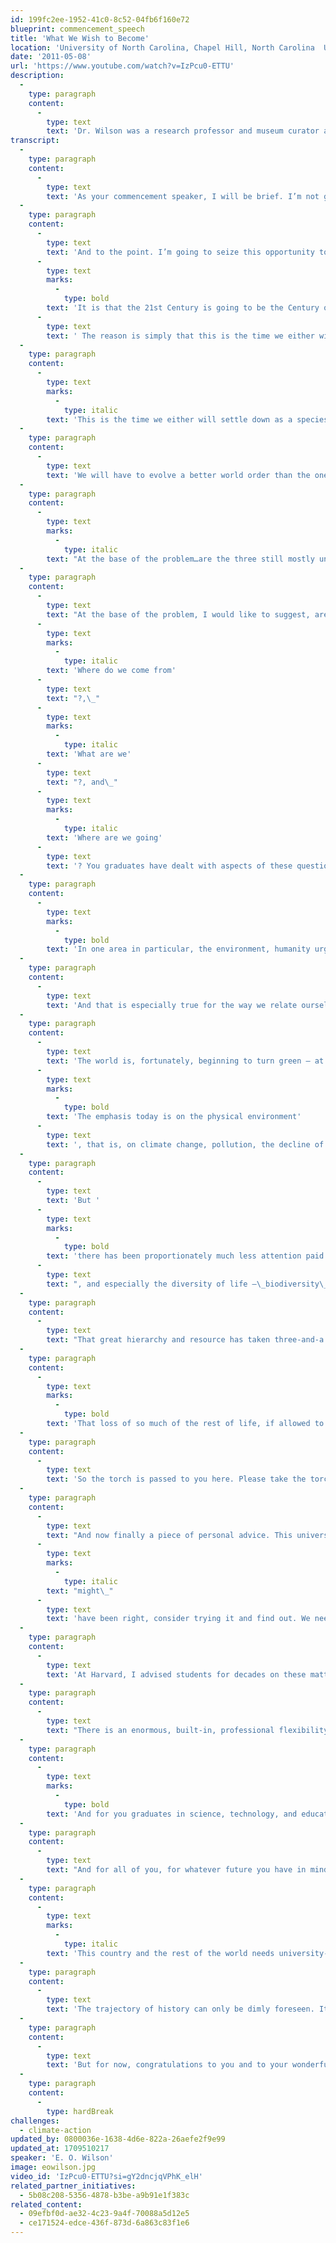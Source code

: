 ```yaml
---
id: 199fc2ee-1952-41c0-8c52-04fb6f160e72
blueprint: commencement_speech
title: 'What We Wish to Become'
location: 'University of North Carolina, Chapel Hill, North Carolina  USA'
date: '2011-05-08'
url: 'https://www.youtube.com/watch?v=IzPcu0-ETTU'
description:
  -
    type: paragraph
    content:
      -
        type: text
        text: 'Dr. Wilson was a research professor and museum curator at Harvard University who changed the way humans think about nature. He worked in the fields of entomology, animal behavior, evolutionary psychology, island biogeography, biodiversity, environmental ethics, and the philosophy of knowledge. Dr. Wilson speaks here to the future scientists, medical professionals, and lawyers in the crowd, honing in on the need for protection against the loss of biodiversity.'
transcript:
  -
    type: paragraph
    content:
      -
        type: text
        text: 'As your commencement speaker, I will be brief. I’m not going to be as brief as Salvador Dali, who once gave the world’s shortest speech – six seconds in duration. He said, “I will be so brief I have already finished,” and he sat down. There was the perfect commencement speaker, but I’m not and I will be reasonably brief nonetheless, I promise.'
  -
    type: paragraph
    content:
      -
        type: text
        text: 'And to the point. I’m going to seize this opportunity to describe the world in a way you may not have often heard it expressed, even at this great university, and certainly not widely, even at our best universities. '
      -
        type: text
        marks:
          -
            type: bold
        text: 'It is that the 21st Century is going to be the Century of the Environment worldwide, and in science, it is going to be the Century of Biology.'
      -
        type: text
        text: ' The reason is simply that this is the time we either will settle down as a species or completely wreck the planet.'
  -
    type: paragraph
    content:
      -
        type: text
        marks:
          -
            type: italic
        text: 'This is the time we either will settle down as a species or completely wreck the planet.'
  -
    type: paragraph
    content:
      -
        type: text
        text: 'We will have to evolve a better world order than the one we have now, which I like to call our Star Wars Civilization. I mean we have stone-age emotions, medieval institutions and godlike technology. In the case of emotions, they evolved in pre-history over millions of years. In the case of our institutions, especially within religions and ideology, we are in constant conflict. And in the case of our technology, we are seeing things going almost beyond the control of our imagination. These three stanchions of current civilization explain why we are constantly in trouble. They are dangerous. They are very serious problems for the rest of life and, ultimately, for ourselves. And today we are still far from even at the margin of solutions.'
  -
    type: paragraph
    content:
      -
        type: text
        marks:
          -
            type: italic
        text: "At the base of the problem…are the three still mostly unanswered fundamental questions of religion, philosophy and science. They are:\_Where do we come from?,\_What are we?, and\_Where are we going?"
  -
    type: paragraph
    content:
      -
        type: text
        text: "At the base of the problem, I would like to suggest, are the three still mostly unanswered fundamental questions of religion, philosophy and science. They are:\_"
      -
        type: text
        marks:
          -
            type: italic
        text: 'Where do we come from'
      -
        type: text
        text: "?,\_"
      -
        type: text
        marks:
          -
            type: italic
        text: 'What are we'
      -
        type: text
        text: "?, and\_"
      -
        type: text
        marks:
          -
            type: italic
        text: 'Where are we going'
      -
        type: text
        text: '? You graduates have dealt with aspects of these questions, the great riddle, here at this university, in parts and pieces, but everywhere our best thinkers are confounded by them. It is still the case, as the French writer Jean Bruller put it during the dark days of the 1930s. He said, for then as well as for today, “All of mankind’s problems are due to the fact that we do not know what we are and cannot agree on what we wish to become.”'
  -
    type: paragraph
    content:
      -
        type: text
        marks:
          -
            type: bold
        text: 'In one area in particular, the environment, humanity urgently has to decide what we are, what we wish to become, and where we are going.'
  -
    type: paragraph
    content:
      -
        type: text
        text: 'And that is especially true for the way we relate ourselves to the rest of life. And we better do it soon.'
  -
    type: paragraph
    content:
      -
        type: text
        text: 'The world is, fortunately, beginning to turn green – at least pastel green. But I’d like to call your attention to an imbalance in the way we are turning green. '
      -
        type: text
        marks:
          -
            type: bold
        text: 'The emphasis today is on the physical environment'
      -
        type: text
        text: ', that is, on climate change, pollution, the decline of fresh water and arable land, and the depletion of irreplaceable natural resources. And it’s well and good that we focus on these matters.'
  -
    type: paragraph
    content:
      -
        type: text
        text: 'But '
      -
        type: text
        marks:
          -
            type: bold
        text: 'there has been proportionately much less attention paid to the living environment'
      -
        type: text
        text: ", and especially the diversity of life –\_biodiversity\_–\_which is the totality of the ecosystems, such as ponds, rivers, forests patches, and coral reefs; and then the species of plants, animals, and microorganisms that compose each of these ecosystems; and then the genes that prescribe the traits of the species that compose the ecosystems – all are at peril."
  -
    type: paragraph
    content:
      -
        type: text
        text: "That great hierarchy and resource has taken three-and-a half billion years to emerge. Our lives depend upon it, because we are, first and above all things, a biological species living in a very special biological world. Our relation to it can be put in a nutshell as follows. Scientists have found the biosphere, that razor-thin membrane plastered onto the surface of the earth, to be richer than ever before conceived. But due to human activity, it is being eroded away at an accelerating rate. We estimate, those of us who measure such things, that the rate of species extinction is now about a thousand times higher than before humanity entered the scene, and furthermore, if it is left unabated, half the species on Earth will be gone or on the edge of extinction by the end of the century.\_"
  -
    type: paragraph
    content:
      -
        type: text
        marks:
          -
            type: bold
        text: 'That loss of so much of the rest of life, if allowed to continue, is going to inflict a heavy price on you and future generations in wealth, security, and spirit. If on the other hand, the problem is solved, the benefits in wealth, security, and spirit will become beyond measure.'
  -
    type: paragraph
    content:
      -
        type: text
        text: 'So the torch is passed to you here. Please take the torch of this fundamental problem and the opportunity it provides to understand and contribute to its solution.'
  -
    type: paragraph
    content:
      -
        type: text
        text: "And now finally a piece of personal advice. This university, one of the best in America, has given you the means to be flexible, to look ahead and that capacity, with determination and hard work, means you will lead a fulfilling and honorable life. If you are planning on graduate studies and they feel right, then good for you. If you opted out of advanced studies, but think that it\_"
      -
        type: text
        marks:
          -
            type: italic
        text: "might\_"
      -
        type: text
        text: 'have been right, consider trying it and find out. We need as many determined, highly educated citizens in this faltering country of ours as we can get.'
  -
    type: paragraph
    content:
      -
        type: text
        text: 'At Harvard, I advised students for decades on these matters, and here is what I’ve said to those in particular who were planning to go as undergraduates into medical and law schools, but were still a little shaky about the whole thing.'
  -
    type: paragraph
    content:
      -
        type: text
        text: "There is an enormous, built-in, professional flexibility in an\_M.D.\_In addition to the large array of specializations and general practice within those, there is public health, there is hospital and medical institute administration, and then there is the vast and very rewarding world of medical research.\_For the graduate in law and those going into law school, there are endless avenues open for practice and application – in business, in public service, in public and private administration – in a wide diversity of venues."
  -
    type: paragraph
    content:
      -
        type: text
        marks:
          -
            type: bold
        text: 'And for you graduates in science, technology, and education, the 21st Century is indeed one to make a huge individual contribution.'
  -
    type: paragraph
    content:
      -
        type: text
        text: "And for all of you, for whatever future you have in mind, the future and changes are becoming radically new and different at warp speed. Ours is above and beyond all an exponential world, changing faster than at any previous period of history. We are now in the early period of an overwhelmingly techno-scientific civilization, connected literally person to person. The accumulated knowledge of the world is already at the zettabyte level –\_that’s a one followed by 21 zeroes of bytes. It is growing faster and faster by the digital revolution in communication, which is changing everything;\_all that we know, all that we need to quickly learn, all that we need to understand in order to survive as a species.\_"
  -
    type: paragraph
    content:
      -
        type: text
        marks:
          -
            type: italic
        text: 'This country and the rest of the world needs university-trained young people prepared not only by knowledge itself but by the capacity to find new knowledge in order to respond quickly to unexpected needs and crises, challenging all the various professions, also in public affairs, and in simple, everyday life.'
  -
    type: paragraph
    content:
      -
        type: text
        text: 'The trajectory of history can only be dimly foreseen. It will consist of shocks and surprises. This country and the rest of the world needs university-trained young people prepared not only by knowledge itself but by the capacity to find new knowledge in order to respond quickly to unexpected needs and crises, challenging all the various professions, also in public affairs, and in simple, everyday life. And, with it all, to think upon and understand the meaning of humanity and yourselves and your lives. So, go forth. Think. Save the world.'
  -
    type: paragraph
    content:
      -
        type: text
        text: 'But for now, congratulations to you and to your wonderful, justly proud, and much-relieved parents. And thank y’all for having me with you and, as a son of Alabama, to become an honorary Tar Heel.'
  -
    type: paragraph
    content:
      -
        type: hardBreak
challenges:
  - climate-action
updated_by: 0800036e-1638-4d6e-822a-26aefe2f9e99
updated_at: 1709510217
speaker: 'E. O. Wilson'
image: eowilson.jpg
video_id: 'IzPcu0-ETTU?si=gY2dncjqVPhK_elH'
related_partner_initiatives:
  - 5b08c208-5356-4878-b3be-a9b91e1f383c
related_content:
  - 09efbf0d-ae32-4c23-9a4f-70088a5d12e5
  - ce171524-edce-436f-873d-6a863c83f1e6
---
```

